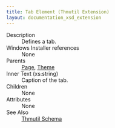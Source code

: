 ```yaml
---
title: Tab Element (Thmutil Extension)
layout: documentation_xsd_extension
---
```

<dl>
  <dt>Description</dt>
  <dd>Defines a tab.</dd>
  <dt>Windows Installer references</dt>
  <dd>None</dd>
  <dt>Parents</dt>
  <dd>
    <a href="../thmutil/page" class="extension">Page</a>, <a href="../thmutil/theme" class="extension">Theme</a></dd>
  <dt>Inner Text (xs:string)</dt>
  <dd>Caption of the tab.</dd>
  <dt>Children</dt>
  <dd>None</dd>
  <dt>Attributes</dt>
  <dd>None</dd>
  <dt>See Also</dt>
  <dd>
    <a href="../thmutil">Thmutil Schema</a>
  </dd>
</dl>
